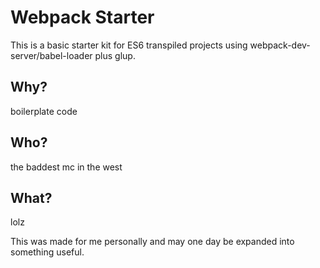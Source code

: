# Webpack Starter
This is a basic starter kit for ES6 transpiled projects using webpack-dev-server/babel-loader plus glup. 

## Why? 
boilerplate code

## Who? 
the baddest mc in the west

## What? 
lolz 

This was made for me personally and may one day be expanded into something useful. 


